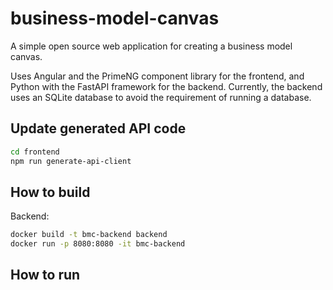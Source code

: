 # business-model-canvas

A simple open source web application for creating a business model canvas.

Uses Angular and the PrimeNG component library for the frontend, and Python with the FastAPI framework for the backend. Currently, the backend uses an SQLite database to avoid the requirement of running a database.

## Update generated API code

```bash
cd frontend
npm run generate-api-client
```

## How to build

Backend:

```bash
docker build -t bmc-backend backend
docker run -p 8080:8080 -it bmc-backend
```

## How to run
